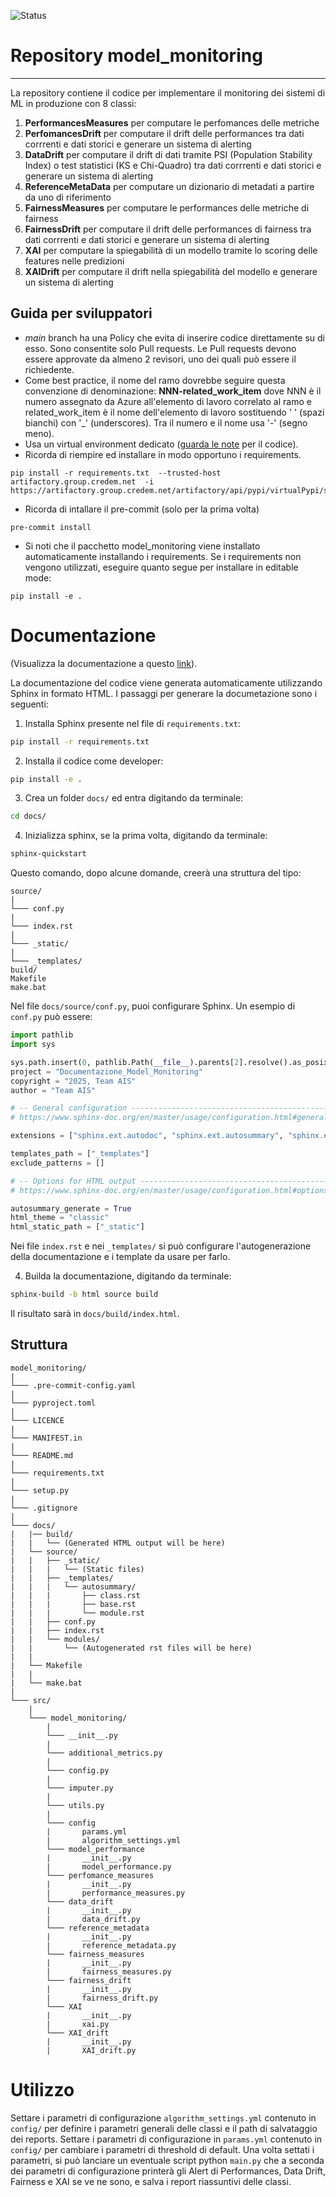 ![Status](https://img.shields.io/badge/Status-Collaud-yellow)

# Repository model_monitoring
***
La repository contiene il codice per implementare il monitoring dei sistemi di ML in produzione con 8 classi:
1) **PerformancesMeasures** per computare le perfomances delle metriche
2) **PerfomancesDrift** per computare il drift delle performances tra dati corrrenti e dati storici e generare un sistema di alerting
3) **DataDrift** per computare il drift di dati tramite PSI (Population Stability Index) o test statistici (KS e Chi-Quadro) tra dati corrrenti e dati storici e generare un sistema di alerting 
4) **ReferenceMetaData** per computare un dizionario di metadati a partire da uno di riferimento
5) **FairnessMeasures** per computare le performances delle metriche di fairness
6) **FairnessDrift** per computare il drift delle performances di fairness tra dati corrrenti e dati storici e generare un sistema di alerting
7) **XAI** per computare la spiegabilità di un modello tramite lo scoring delle features nelle predizioni
8) **XAIDrift** per computare il drift nella spiegabilità del modello e generare un sistema di alerting

## Guida per sviluppatori

- _main_ branch ha una Policy che evita di inserire codice direttamente su di esso. Sono consentite solo Pull requests. Le Pull requests devono essere approvate da almeno 2 revisori, uno dei quali può essere il richiedente.
- Come best practice, il nome del ramo dovrebbe seguire questa convenzione di denominazione: **NNN-related_work_item** dove NNN è il numero assegnato da Azure all'elemento di lavoro correlato al ramo e related_work_item è il nome dell'elemento di lavoro sostituendo ' ' (spazi bianchi) con '_' (underscores). Tra il numero e il nome usa '-' (segno meno).
- Usa un virtual environment dedicato ([guarda le note](https://docs.google.com/document/d/163Rk4YRbDgbIJK-x3qfA78rGbGtvqMHGnqBD4iomNJU/edit) per il codice).
- Ricorda di riempire ed installare in modo opportuno i requirements.
```
pip install -r requirements.txt  --trusted-host artifactory.group.credem.net  -i https://artifactory.group.credem.net/artifactory/api/pypi/virtualPypi/simple
```
- Ricorda di intallare il pre-commit (solo per la prima volta)
```
pre-commit install
```
- Si noti che il pacchetto model_monitoring viene installato automaticamente installando i requirements. Se i requirements non vengono utilizzati, eseguire quanto segue per installare in editable mode:
```
pip install -e .
```

# Documentazione
(Visualizza la documentazione a questo [link](https://model-monitoring-lib.readthedocs.io/en/latest/)).

La documentazione del codice viene generata automaticamente utilizzando Sphinx in formato HTML.
I passaggi per generare la documetazione sono i seguenti:

1. Installa Sphinx presente nel file di `requirements.txt`:

```bash
pip install -r requirements.txt
```

2. Installa il codice come developer:
```bash
pip install -e .
```
3. Crea un folder `docs/` ed entra digitando da terminale:
```bash
cd docs/
```
4. Inizializza sphinx, se la prima volta, digitando da terminale:
```bash
sphinx-quickstart
```
Questo comando, dopo alcune domande, creerà una struttura del tipo:
```
source/          
|
└─── conf.py      
|
└─── index.rst
|
└─── _static/
|
└─── _templates/
build/    
Makefile
make.bat
```
Nel file `docs/source/conf.py`, puoi configurare Sphinx. Un esempio di `conf.py` può essere:
```python
import pathlib
import sys

sys.path.insert(0, pathlib.Path(__file__).parents[2].resolve().as_posix() + "/src/model_monitoring")
project = "Documentazione_Model_Monitoring"
copyright = "2025, Team AIS"
author = "Team AIS"

# -- General configuration ---------------------------------------------------
# https://www.sphinx-doc.org/en/master/usage/configuration.html#general-configuration

extensions = ["sphinx.ext.autodoc", "sphinx.ext.autosummary", "sphinx.ext.napoleon"]

templates_path = ["_templates"]
exclude_patterns = []

# -- Options for HTML output -------------------------------------------------
# https://www.sphinx-doc.org/en/master/usage/configuration.html#options-for-html-output

autosummary_generate = True
html_theme = "classic"
html_static_path = ["_static"]

```
Nei file `index.rst` e nei `_templates/` si può configurare l'autogenerazione della documentazione e i template da usare per farlo.

4. Builda la documentazione, digitando da terminale:
```bash
sphinx-build -b html source build
```
Il risultato sarà in `docs/build/index.html`.

## Struttura
```
model_monitoring/
|
└─── .pre-commit-config.yaml
|
└─── pyproject.toml
|
└─── LICENCE
|
└─── MANIFEST.in
|
└─── README.md
|
└─── requirements.txt
|
└─── setup.py
|
└─── .gitignore
|
└─── docs/
|   |── build/
|   |   └── (Generated HTML output will be here)
|   └── source/
|   |   ├── _static/
|   |   |   └── (Static files)
|   |   ├── _templates/
|   |   |   └── autosummary/
|   |   |       ├── class.rst
|   |   |       ├── base.rst
|   |   |       └── module.rst
|   |   ├── conf.py
|   |   ├── index.rst
|   |   └── modules/
|   |       └── (Autogenerated rst files will be here)
|   |
|   └── Makefile
|   |
|   └── make.bat
|
└─── src/
    |
    └─── model_monitoring/
        |
        └─── __init__.py
        |
        └─── additional_metrics.py
        |
        └─── config.py
        |
        └─── imputer.py
        |
        └─── utils.py
        |
        └─── config
        |       params.yml
        |       algorithm_settings.yml
        └─── model_performance
        |       __init__.py
        |       model_performance.py
        └─── perfomance_measures
        |       __init__.py
        |       performance_measures.py
        └─── data_drift
        |       __init__.py
        |       data_drift.py
        └─── reference_metadata
        |       __init__.py
        |       reference_metadata.py
        └─── fairness_measures
        |       __init__.py
        |       fairness_measures.py
        └─── fairness_drift
        |       __init__.py
        |       fairness_drift.py
        └─── XAI
        |       __init__.py
        |       xai.py
        └─── XAI_drift
        |       __init__.py
        |       XAI_drift.py
```
# Utilizzo
Settare i parametri di configurazione `algorithm_settings.yml` contenuto in `config/` per definire i parametri generali delle classi e il path di salvataggio dei reports. Settare i parametri di configurazione in `params.yml` contenuto in `config/` per cambiare i parametri di threshold di default. 
Una volta settati i parametri, si può lanciare un eventuale script python `main.py` che a seconda dei parametri di configurazione printerà gli Alert di Performances, Data Drift, Fairness e XAI se ve ne sono, e salva i report riassuntivi delle classi.